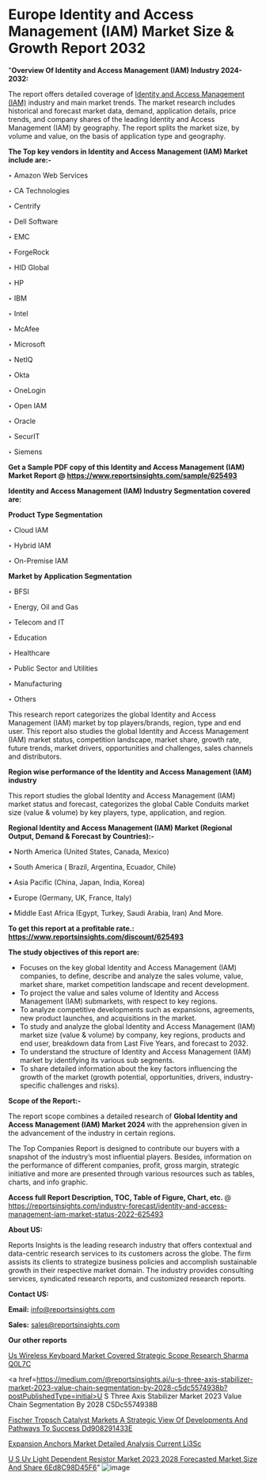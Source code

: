 # Europe Identity and Access Management (IAM) Market Size & Growth Report 2032

"<strong>Overview Of Identity and Access Management (IAM) Industry 2024-2032:</strong>

The report offers detailed coverage of <a href=https://www.reportsinsights.com/sample/625493>Identity and Access Management (IAM)</a> industry and main market trends. The market research includes historical and forecast market data, demand, application details, price trends, and company shares of the leading Identity and Access Management (IAM) by geography. The report splits the market size, by volume and value, on the basis of application type and geography.

<strong>The Top key vendors in Identity and Access Management (IAM) Market include are:- </strong>

‣ Amazon Web Services

‣ CA Technologies

‣ Centrify

‣ Dell Software

‣ EMC

‣ ForgeRock

‣ HID Global

‣ HP

‣ IBM

‣ Intel

‣ McAfee

‣ Microsoft

‣ NetIQ

‣ Okta

‣ OneLogin

‣ Open IAM

‣ Oracle

‣ SecurIT

‣ Siemens

<strong>Get a Sample PDF copy of this Identity and Access Management (IAM) Market Report </strong><strong>@ <a href=https://www.reportsinsights.com/sample/625493 style=color:#0000ff;>https://www.reportsinsights.com/sample/625493</a> </strong>

<strong>Identity and Access Management (IAM) Industry Segmentation covered are:</strong>

<strong>Product Type Segmentation</strong>

‣    Cloud IAM

‣ Hybrid IAM

‣ On-Premise IAM

<strong>Market by Application Segmentation</strong>

‣   BFSI

‣ Energy, Oil and Gas

‣ Telecom and IT

‣ Education

‣ Healthcare

‣ Public Sector and Utilities

‣ Manufacturing

‣ Others

This research report categorizes the global Identity and Access Management (IAM) market by top players/brands, region, type and end user. This report also studies the global Identity and Access Management (IAM) market status, competition landscape, market share, growth rate, future trends, market drivers, opportunities and challenges, sales channels and distributors.

<strong>Region wise performance of the Identity and Access Management (IAM) industry</strong><strong> </strong>

This report studies the global Identity and Access Management (IAM) market status and forecast, categorizes the global Cable Conduits market size (value &amp; volume) by key players, type, application, and region. 

<strong>Regional Identity and Access Management (IAM) Market (Regional Output, Demand &amp; Forecast by Countries):-</strong>

• North America (United States, Canada, Mexico)

• South America ( Brazil, Argentina, Ecuador, Chile)

• Asia Pacific (China, Japan, India, Korea)

• Europe (Germany, UK, France, Italy)

• Middle East Africa (Egypt, Turkey, Saudi Arabia, Iran) And More.

<strong>To get this report at a profitable rate.: <a href=https://www.reportsinsights.com/discount/625493 style=color:#0000ff;>https://www.reportsinsights.com/discount/625493</a></strong>

<strong>The study objectives of this report are:</strong>
<ul>
  <li>Focuses on the key global Identity and Access Management (IAM) companies, to define, describe and analyze the sales volume, value, market share, market competition landscape and recent development.</li>
  <li>To project the value and sales volume of Identity and Access Management (IAM) submarkets, with respect to key regions.</li>
  <li>To analyze competitive developments such as expansions, agreements, new product launches, and acquisitions in the market.</li>
  <li>To study and analyze the global Identity and Access Management (IAM) market size (value &amp; volume) by company, key regions, products and end user, breakdown data from Last Five Years, and forecast to 2032.</li>
  <li>To understand the structure of Identity and Access Management (IAM) market by identifying its various sub segments.</li>
  <li>To share detailed information about the key factors influencing the growth of the market (growth potential, opportunities, drivers, industry-specific challenges and risks).</li>
</ul>
<strong>Scope of the Report:-</strong><strong> </strong>

The report scope combines a detailed research of <strong>Global Identity and Access Management (IAM) Market 2024 </strong>with the apprehension given in the advancement of the industry in certain regions.

The Top Companies Report is designed to contribute our buyers with a snapshot of the industry’s most influential players. Besides, information on the performance of different companies, profit, gross margin, strategic initiative and more are presented through various resources such as tables, charts, and info graphic.

<strong>Access full Report Description, TOC, Table of Figure, Chart, etc. </strong>@   <a href=https://reportsinsights.com/industry-forecast/identity-and-access-management-iam-market-status-2022-625493 style=color:#0000ff;>https://reportsinsights.com/industry-forecast/identity-and-access-management-iam-market-status-2022-625493</a>

<strong>About US:</strong>

Reports Insights is the leading research industry that offers contextual and data-centric research services to its customers across the globe. The firm assists its clients to strategize business policies and accomplish sustainable growth in their respective market domain. The industry provides consulting services, syndicated research reports, and customized research reports.

<strong>Contact US:</strong>

<p class=""""><b>Email:</b> <a href=mailto:info@reportsinsights.com>info@reportsinsights.com</a></p>
<p class=""""><b>Sales:</b> <a href=mailto:sales@reportsinsights.com>sales@reportsinsights.com</a></p>

<strong>Our other reports</strong>

<a href=https://www.linkedin.com/pulse/us-wireless-keyboard-market-covered-strategic-scope-research-sharma-q0l7c/>Us Wireless Keyboard Market Covered Strategic Scope Research Sharma Q0L7C</a>

<a href=https://medium.com/@reportsinsights.aj/u-s-three-axis-stabilizer-market-2023-value-chain-segmentation-by-2028-c5dc5574938b?postPublishedType=initial>U S Three Axis Stabilizer Market 2023 Value Chain Segmentation By 2028 C5Dc5574938B</a>

<a href=https://medium.com/@swatiga40/fischer-tropsch-catalyst-markets-a-strategic-view-of-developments-and-pathways-to-success-dd908291433e>Fischer Tropsch Catalyst Markets A Strategic View Of Developments And Pathways To Success Dd908291433E</a>

<a href=https://www.linkedin.com/pulse/expansion-anchors-market-detailed-analysis-current-li3sc/>Expansion Anchors Market Detailed Analysis Current Li3Sc</a>

<a href=https://medium.com/@gavdeakash979/u-s-uv-light-dependent-resistor-market-2023-2028-forecasted-market-size-and-share-6ed8c98d45f6>U S Uv Light Dependent Resistor Market 2023 2028 Forecasted Market Size And Share 6Ed8C98D45F6</a>"
![image](https://github.com/aanak123/RIMarketer1/assets/158471119/60827540-f432-4357-8c87-a1724291bda2)
